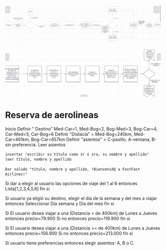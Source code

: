 ![alt text](EJ1.png)
![alt text](EJ2.png)

# Reserva de aerolineas

Inicio
    Definir "
    Destino" Med-Car=1, Med-Bog=2, Bog-Med=3, Bog-Car=4, Car-Med=5, Car-Bog=6
    Definir "Distacia" = Med-Bog=240km, Med-Car=461km, Bog-Car=657km
    Definir "asientos" = C-pasillo, A-ventana, B-sin preferencia.
    Leer asientos

    insertar "escribir su título como sr ó sra, su nombre y apellido"
    leer título, nombre y apellido
    
    Dar saludo "título, nombre y apellido, !Bienvenid@ a FastFast Airlines!"

Si
    dar a elegir al usuario las opciones de viaje del 1 al 6
    entonces Lista[1,2,3,4,5,6]
fin si

Si
    usuario ya eligió su destino, elegir el día de la semana y del mes a viajar
    entonces Seleccionar Día semana y Día del mes
fin si

Si
    El usuario desea viajar a una (Distancia < de 400km) de Lunes a Jueves 
    entonces precio=79.900
    Si no
    entonces precio=119.900
fin si

Si
    El usuario desea viajar a una (Distancia >= de 400km) de Lunes a Jueves
    entonces precio=156.900
    Si no
    entonces precio=213.000
fin si

Si
    usuario tiene preferencias 
    entonces elegir asientos: A, B o C.
